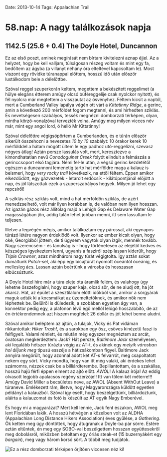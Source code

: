 Date: 2013-10-14
Tags: Appalachian Trail

# 58.nap: A nagy találkozások napja

## 1142.5 (25.6 + 0.4) The Doyle Hotel, Duncannon

Ez az első poszt, aminek megírását nem bírtam kivitelezni aznap éjjel. Az a helyzet, hogy be kell valljam, túlságosan részeg voltam és mint egy fa, bedőltem az ágyba (a villanyt néhány óra elteltével kapcsoltam le). Most viszont egy rövidke túranappal előttem, hosszú idő után először lustálkodom bele a délelőttbe.

Szóval reggel szuperkorán keltem, megettem a bekészített reggelimet (a hülye elegáns étterem amúgy olcsó büféreggelije csak nyolckor nyitott), és fél nyolcra már megtettem a visszautat az ösvényhez. Féltem kicsit a naptól, mert a Cumberland Valley lapálya végén ott várt a *Kittatinny Ridge*, a gerinc, amin a következő 200 mérföldet fogom megtenni, és ami hírhedten sziklás. És nevetségesen szabályos, tessék megnézni domborzati térképen, olyan, mintha körző-vonalzóval tervezték volna. Amúgy meg milyen vicces név már, mint egy angol lord, ó helló Mr Kittatinny!

Szóval délelőttre végigsöpörtem a Cumberlanden, és e túrán először sikerült összehozni a nevezetes *10 by 10* szabályt: 10 órakor kerek 10 mérfölddel a hátam mögött ültem le egy padhoz utó-reggelizni, szevasz négyes átlag! Aztán persze lassulás volt, mert, keresztezve a kimondhatatlan nevű *Conodoguinet Creek* folyót elindult a felmászás a gerinccsoport első tagjára. Némi fel-le után, a végső gerinc kezdetétől egészen a duncannoni lemenetig tartó hat mérföldre maga a kalauz is beismeri, hogy *very rocky trail* következik, na ettől féltem. Éppen amikor elkezdődött, egy gázvezeték - letarolt erdőcsík - kilátópontjánál előjött a nap, és jól látszottak ezek a szuperszabályos hegyek. Milyen jó lehet egy repcsiről!

A sziklás rész sziklás volt, mind a hat mérföldön sziklás, de azért menedzselhető, volt már ilyen korábban is, de valóban nem ilyen hosszan. Az igazán gázos rész állítólag majd a Lehigh Gap és Delaware Water Gap magasságában jön, addig talán lehet jobban menni, itt sem lassultam le teljesen.

Illetve a legvégén mégis, amikor találkoztam egy párossal, aki egynapos túrázó létére nagyon érdeklődő volt. Ilyenkor az ember kicsit olyan, hogy oké, Georgiából jöttem, de ti úgysem vagytok olyan izgik, mennék tovább. Nagy szerencsém - és tanulság is - hogy történetesen az elejétől kedves és készséges igyekeztem lenni, ugyanis a fasziról szép lassan kiderült, hogy *Triple Crowner*, azaz mindhárom nagy túrát végigtolta. Így aztán sokat dumáltunk *Patch*-sel, aki épp egy bicajtúrát nyomott óceántól óceánig, és mellesleg ács. Lassan aztán beértünk a városba és hosszasan elbúcsúztunk.

A Doyle Hotel híre már a túra eleje óta áramlik felém, és valahogy úgy lehetne összefoglalni, hogy szuper kaja, olcsó sör, de ne aludj ott, ha jót akarsz. Hát, az épület a szesztilalom előtti időkből van, amikor a sörgyárak maguk adták ki a kocsmáikat az üzemeltetőknek, és amikor nők nem léphettek be. Belülről is düledezik, a szobában egyetlen ágy van, a konnektor pedig  egy, a plafonon lévő égő mellől lelógó hosszabbító, de az én értékrendemnek azt hiszem megfelel: 26 dollár és jót lehet benne aludni.

Szóval amikor beléptem az ajtón, a tulajok, Vicky és Pat vidáman rikkantottak: *Hiker Trash!*, és a sarokban egy ősz, csöves kinézetű faszi is felfigyelt. Valami rémlett, és miután még egyszer megnéztem az arcát, óvatosan megkérdeztem: Jack? Hát persze, *Baltimore Jack* személyesen, aki legalább hétszer túrázta végig az AT-t, és akinek egy *melyik városban hol álljunk meg* típusú esszéje a hátizsákomban figyel. Baltimore Jack annyira megörült, hogy azonnal adott két AT-s felvarrót, meg csapoltatott nekem egy sört. Vicky mondta, hogy van itt még valaki, aki érdekes lehet számomra, nézzek csak be a billiárdterembe. Bepillantottam, és a szakállas, hosszú hajú férfi éppen elment az ajtó előtt. *AWOL*! A kalauz írója! Az eddig olvasott legjobb apalacsos regény szerzője!! Itt van tőlem két méterre!!! Amúgy David Miller a becsületes neve, az AWOL (Absent WithOut Leave) a túraneve. Emlékezett rám, illetve, hogy Magyarországra küldött egyetlen példányt a kalauzból. Szóval így esett, hogy beszélgettünk, billiárdoztunk, aláírta a kalauzomat és fotó is készült az AT egyik Nagy Emberével.

És hogy mi a magyarázat? Mert kell lennie, Jack fent északon, AWOL meg lent Floridában lakik. A hosszú hétvégén a közelben volt az ALDHA (Appalachian Long Distance Hikers Association) éves gyűlése, a *Gathering*. Ők ketten meg úgy döntöttek, hogy átugranak a Doyle-ba pár sörre. Estére aztán eltűntek, én meg egy SOBO-val beszélgettem hosszan együttesekről meg dobolásról, miközben betoltam egy óriás steak-et (15 buzernyákért egy *bargain*), meg vagy három korsó sört. A többit meg tudjátok.

![Ez a rész domborzati térképen őrjítően viccesen néz ki!](https://lh3.googleusercontent.com/-ahI0MtSra_8/UoU6OeJ4PhI/AAAAAAAAIB4/fWOJLvHvIhs/s1024-Ic42/20131014_130405.jpg)